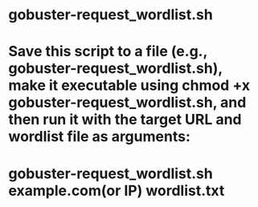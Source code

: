 # gobuster-request_wordlist.sh
# Save this script to a file (e.g., gobuster-request_wordlist.sh), make it executable using chmod +x gobuster-request_wordlist.sh, and then run it with the target URL and wordlist file as arguments:
# gobuster-request_wordlist.sh example.com(or IP) wordlist.txt
